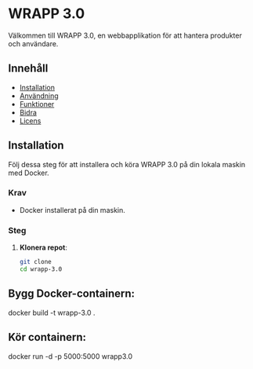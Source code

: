 # WRAPP 3.0

Välkommen till WRAPP 3.0, en webbapplikation för att hantera produkter och användare.

## Innehåll

- [Installation](#installation)
- [Användning](#användning)
- [Funktioner](#funktioner)
- [Bidra](#bidra)
- [Licens](#licens)

## Installation

Följ dessa steg för att installera och köra WRAPP 3.0 på din lokala maskin med Docker.

### Krav

- Docker installerat på din maskin.

### Steg

1. **Klonera repot**:
   ```bash
   git clone 
   cd wrapp-3.0

## Bygg Docker-containern:

docker build -t wrapp-3.0 .


## Kör containern:

docker run -d -p 5000:5000 wrapp3.0

